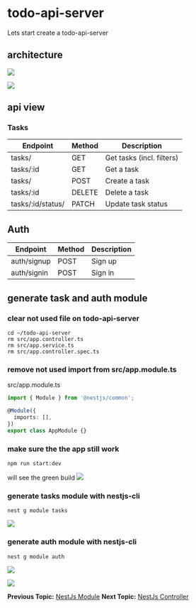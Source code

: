 # todo-api-server

Lets start create a todo-api-server

## architecture

![](https://i.imgur.com/eV0idop.png)

![](https://i.imgur.com/Osa727R.png)

## api view

### Tasks

| Endpoint          | Method | Description               |
| ----------------- | ------ | ------------------------- |
| tasks/            | GET    | Get tasks (incl. filters) |
| tasks/:id         | GET    | Get a task                |
| tasks/            | POST   | Create a task             |
| tasks/:id         | DELETE | Delete a task             |
| tasks/:id/status/ | PATCH  | Update task status        |

## Auth

| Endpoint          | Method | Description               |
| ----------------- | ------ | ------------------------- |
| auth/signup       | POST   | Sign up                   |
| auth/signin       | POST   | Sign in                   |

## generate task and auth module

### clear not used file on todo-api-server

```shell
cd ~/todo-api-server
rm src/app.controller.ts
rm src/app.service.ts
rm src/app.controller.spec.ts
```

### remove not used import from src/app.module.ts

src/app.module.ts
```typescript
import { Module } from '@nestjs/common';

@Module({
  imports: [],
})
export class AppModule {}
```
### make sure the the app still work

```shell
npm run start:dev
```
will see the green build
![](https://i.imgur.com/G6EAz1m.png)

### generate tasks module with nestjs-cli

```shell
nest g module tasks
```

![](https://i.imgur.com/XPJuHq0.png)


### generate auth module with nestjs-cli

```shell
nest g module auth
```

![](https://i.imgur.com/V7CnuZa.png)


![](https://i.imgur.com/GCN4HWS.png)

**Previous Topic:** [NestJs Module](module/README.md "NestJs Module")
**Next Topic:** [NestJs Controller](controller/README.md "Ne*stJs Controller")